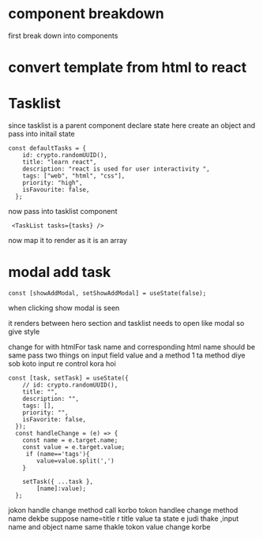 # component breakdown

first break down into components

# convert template from html to react

# Tasklist

since tasklist is a parent component declare state here
create an object and pass into initail state

```
const defaultTasks = {
    id: crypto.randomUUID(),
    title: "learn react",
    description: "react is used for user interactivity ",
    tags: ["web", "html", "css"],
    priority: "high",
    isFavourite: false,
  };
```

now pass into tasklist component

```
 <TaskList tasks={tasks} />
```

now map it to render as it is an array

# modal add task

```
const [showAddModal, setShowAddModal] = useState(false);
```

when clicking show modal is seen

it renders between hero section and tasklist needs to open like modal
so give style

change for with htmlFor
task name and corresponding html name should be same
pass two things on input field value and a method
1 ta method diye sob koto input re control kora hoi

```
const [task, setTask] = useState({
    // id: crypto.randomUUID(),
    title: "",
    description: "",
    tags: [],
    priority: "",
    isFavorite: false,
  });
  const handleChange = (e) => {
    const name = e.target.name;
    const value = e.target.value;
     if (name=='tags'){
        value=value.split(',')
    }

    setTask({ ...task },
        [name]:value);
  };
```

jokon handle change method call korbo tokon handlee change method name dekbe suppose name=title
r title value ta state e judi thake ,input name and object name same thakle tokon value change korbe

